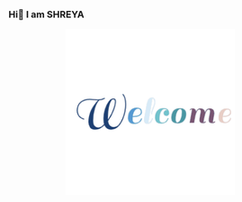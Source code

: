 ### Hi👋 I am SHREYA
<div align="center" width="50">

<img src="https://github.com/SHREYA0013/SHREYA0013/blob/main/welcome.gif" alt="Welcome!" width="300"/>

</div>
<!--
**SHREYA0013/SHREYA0013** is a ✨ _special_ ✨ repository because its `README.md` (this file) appears on your GitHub profile.

Here are some ideas to get you started:

- 🔭 I’m currently working on ...
- 🌱 I’m currently learning ...
- 👯 I’m looking to collaborate on ...
- 🤔 I’m looking for help with ...
- 💬 Ask me about ...
- 📫 How to reach me: ...
- 😄 Pronouns: ...
- ⚡ Fun fact: ...
-->
